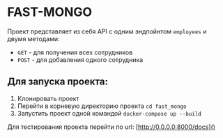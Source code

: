# FAST-MONGO

Проект представляет из себя API с одним эндпойнтом ```employees``` и двумя методами:
- ```GET``` - для получения всех сотрудников
- ```POST``` - для добавления одного сотрудника

## Для запуска проекта:
1. Клонировать проект
2. Перейти в корневую директорию проекта
```cd fast_mongo```
3. Запустить проект одной командой
```docker-compose up --build```

Для тестирования проекта перейти по url: [http://0.0.0.0:8000/docs]()
